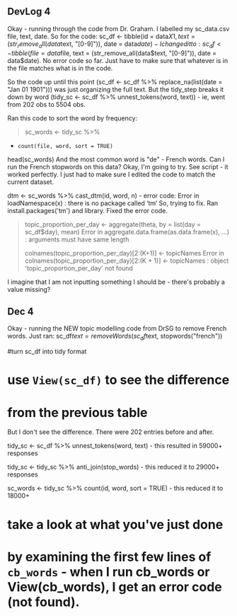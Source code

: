 ## DevLog 4
Okay - running through the code from Dr. Graham. 
I labelled my sc_data.csv file, text, date. So for the code:
sc_df <- tibble(id = data$X1, text = (str_remove_all(data$text, "[0-9]")), date = data$date) - I changed it to:
sc_df <- tibble(file = data$file, text = (str_remove_all(data$text, "[0-9]")), date = data$date). No error code so far. Just have to make sure that whatever is in the file matches what is in the code.

So the code up until this point (sc_df <- sc_df %>% replace_na(list(date = "Jan 01 1901"))) was just organizing the full text. But the tidy_step breaks it down by word (tidy_sc <- sc_df %>%
  unnest_tokens(word, text)) - ie, went from 202 obs to 5504 obs.
  
Ran this code to sort the word by frequency:
> sc_words <- tidy_sc %>%
  +     count(file, word, sort = TRUE)
head(sc_words)
And the most common word is "de" - French words. Can I run the French stopwords on this data? Okay, I'm going to try.
See script - it worked perfectly. I just had to make sure I edited the code to match the current dataset.

dtm <- sc_words %>%
  cast_dtm(id, word, n) - error code: Error in loadNamespace(x) : there is no package called ‘tm’
So, trying to fix. Ran install.packages('tm') and library. Fixed the error code.

> topic_proportion_per_day <- aggregate(theta, by = list(day = sc_df$day), mean)
Error in aggregate.data.frame(as.data.frame(x), ...) : 
  arguments must have same length
> 
> colnames(topic_proportion_per_day)[2:(K+1)] <- topicNames
Error in colnames(topic_proportion_per_day)[2:(K + 1)] <- topicNames : 
  object 'topic_proportion_per_day' not found
  
  I imagine that I am not inputting something I should be - there's probably a value missing?

## Dec 4
Okay - running the NEW topic modelling code from DrSG to remove French words.
Just ran: 
sc_df$text = removeWords(sc_df$text, stopwords("french"))

#turn sc_df into tidy format
# use `View(sc_df)` to see the difference
# from the previous table

But I don't see the difference. There were 202 entries before and after.

tidy_sc <- sc_df %>%
  unnest_tokens(word, text) - this resulted in 59000+ responses
  
tidy_sc <- tidy_sc %>%
  anti_join(stop_words) - this reduced it to 29000+ responses
  
sc_words <- tidy_sc %>%
  count(id, word, sort = TRUE) - this reduced it to 18000+
  
  # take a look at what you've just done
# by examining the first few lines of `cb_words` - when I run cb_words or View(cb_words), I get an error code (not found).

